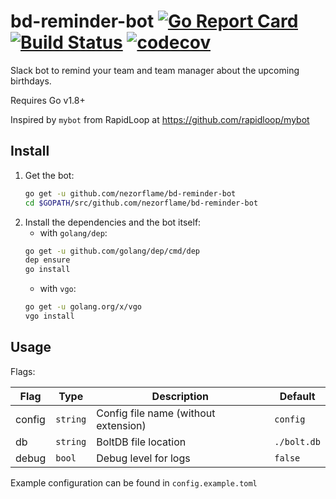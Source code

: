 # bd-reminder-bot [![Go Report Card](https://goreportcard.com/badge/github.com/nezorflame/bd-reminder-bot)](https://goreportcard.com/report/github.com/nezorflame/bd-reminder-bot) [![Build Status](https://travis-ci.com/nezorflame/bd-reminder-bot.svg?branch=master)](https://travis-ci.com/nezorflame/bd-reminder-bot) [![codecov](https://codecov.io/gh/nezorflame/bd-reminder-bot/branch/master/graph/badge.svg)](https://codecov.io/gh/nezorflame/bd-reminder-bot)

Slack bot to remind your team and team manager about the upcoming birthdays.

Requires Go v1.8+

Inspired by `mybot` from RapidLoop at <https://github.com/rapidloop/mybot>

## Install

1. Get the bot:
    ```bash
    go get -u github.com/nezorflame/bd-reminder-bot
    cd $GOPATH/src/github.com/nezorflame/bd-reminder-bot
    ```
2. Install the dependencies and the bot itself:
    - with `golang/dep`:
    ```bash
    go get -u github.com/golang/dep/cmd/dep
    dep ensure
    go install
    ```
    - with `vgo`:
    ```bash
    go get -u golang.org/x/vgo
    vgo install
    ```

## Usage

Flags:

| Flag | Type | Description | Default |
|--------|--------|-------------------------------------|-----------|
| config | `string` | Config file name (without extension) | `config` |
| db | `string` | BoltDB file location | `./bolt.db` |
| debug | `bool` | Debug level for logs | `false` |

Example configuration can be found in `config.example.toml`
